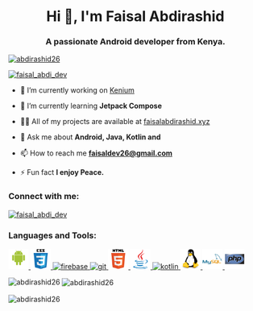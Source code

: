 <h1 align="center">Hi 👋, I'm Faisal Abdirashid</h1>
<h3 align="center">A passionate Android developer from Kenya.</h3>

<p align="left"> <a href="https://github.com/ryo-ma/github-profile-trophy"><img src="https://github-profile-trophy.vercel.app/?username=abdirashid26" alt="abdirashid26" /></a> </p>

<p align="left"> <a href="https://twitter.com/faisal_abdi_dev" target="blank"><img src="https://img.shields.io/twitter/follow/dev_abdi?logo=twitter&style=for-the-badge" alt="faisal_abdi_dev" /></a> </p>

- 🔭 I’m currently working on [Kenium](https://github.com/Abdirashid26/Kenium)

- 🌱 I’m currently learning **Jetpack Compose**

- 👨‍💻 All of my projects are available at [faisalabdirashid.xyz](faisalabdirashid.xyz)

- 💬 Ask me about **Android, Java, Kotlin and**

- 📫 How to reach me **faisaldev26@gmail.com**

- ⚡ Fun fact **I enjoy Peace.**

<h3 align="left">Connect with me:</h3>
<p align="left">
<a href="https://twitter.com/dev_abdi" target="blank"><img align="center" src="https://raw.githubusercontent.com/rahuldkjain/github-profile-readme-generator/master/src/images/icons/Social/twitter.svg" alt="faisal_abdi_dev" height="30" width="40" /></a>
</p>

<h3 align="left">Languages and Tools:</h3>
<p align="left"> <a href="https://developer.android.com" target="_blank" rel="noreferrer"> <img src="https://raw.githubusercontent.com/devicons/devicon/master/icons/android/android-original-wordmark.svg" alt="android" width="40" height="40"/> </a> <a href="https://www.w3schools.com/css/" target="_blank" rel="noreferrer"> <img src="https://raw.githubusercontent.com/devicons/devicon/master/icons/css3/css3-original-wordmark.svg" alt="css3" width="40" height="40"/> </a> <a href="https://firebase.google.com/" target="_blank" rel="noreferrer"> <img src="https://www.vectorlogo.zone/logos/firebase/firebase-icon.svg" alt="firebase" width="40" height="40"/> </a> <a href="https://git-scm.com/" target="_blank" rel="noreferrer"> <img src="https://www.vectorlogo.zone/logos/git-scm/git-scm-icon.svg" alt="git" width="40" height="40"/> </a> <a href="https://www.w3.org/html/" target="_blank" rel="noreferrer"> <img src="https://raw.githubusercontent.com/devicons/devicon/master/icons/html5/html5-original-wordmark.svg" alt="html5" width="40" height="40"/> </a> <a href="https://www.java.com" target="_blank" rel="noreferrer"> <img src="https://raw.githubusercontent.com/devicons/devicon/master/icons/java/java-original.svg" alt="java" width="40" height="40"/> </a> <a href="https://kotlinlang.org" target="_blank" rel="noreferrer"> <img src="https://www.vectorlogo.zone/logos/kotlinlang/kotlinlang-icon.svg" alt="kotlin" width="40" height="40"/> </a> <a href="https://www.linux.org/" target="_blank" rel="noreferrer"> <img src="https://raw.githubusercontent.com/devicons/devicon/master/icons/linux/linux-original.svg" alt="linux" width="40" height="40"/> </a> <a href="https://www.mysql.com/" target="_blank" rel="noreferrer"> <img src="https://raw.githubusercontent.com/devicons/devicon/master/icons/mysql/mysql-original-wordmark.svg" alt="mysql" width="40" height="40"/> </a> <a href="https://www.php.net" target="_blank" rel="noreferrer"> <img src="https://raw.githubusercontent.com/devicons/devicon/master/icons/php/php-original.svg" alt="php" width="40" height="40"/> </a> </p>

<p><img align="left" src="https://github-readme-stats.vercel.app/api/top-langs?username=abdirashid26&show_icons=true&locale=en&layout=compact" alt="abdirashid26" /></p>

<p>&nbsp;<img align="center" src="https://github-readme-stats.vercel.app/api?username=abdirashid26&show_icons=true&locale=en" alt="abdirashid26" /></p>

<p><img align="center" src="https://github-readme-streak-stats.herokuapp.com/?user=abdirashid26&" alt="abdirashid26" /></p>
